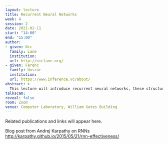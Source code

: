 ```yaml
---
layout: lecture
title: Recurrent Neural Networks
week: 4
session: 2
date: 2021-02-11
start: "14:00"
end: "15:00"
author:
- given: Nic
  family: Lane
  institution: 
  url: http://niclane.org/
- given: Ferenc
  family: Huszár
  institution: 
  url: https://www.inference.vc/about/
abstract: >
  This lecture will introduce recurrent neural networks, these structures allow us to deal with sequences.
talkscam:
reveal: false
room: Zoom
venue: Computer Laboratory, William Gates Building
---
```


Related publications and links will appear here.


Blog post from Andrej Karpathy on RNNs <http://karpathy.github.io/2015/05/21/rnn-effectiveness/>
